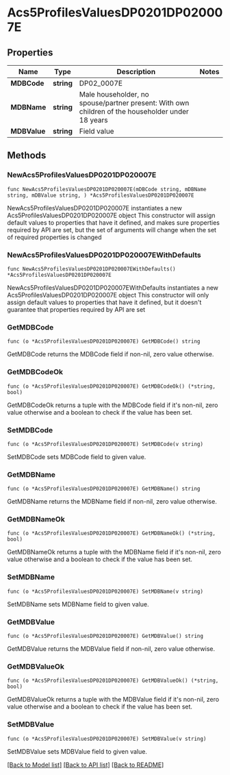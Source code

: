 # Acs5ProfilesValuesDP0201DP020007E

## Properties

Name | Type | Description | Notes
------------ | ------------- | ------------- | -------------
**MDBCode** | **string** | DP02_0007E | 
**MDBName** | **string** | Male householder, no spouse/partner present: With own children of the householder under 18 years | 
**MDBValue** | **string** | Field value | 

## Methods

### NewAcs5ProfilesValuesDP0201DP020007E

`func NewAcs5ProfilesValuesDP0201DP020007E(mDBCode string, mDBName string, mDBValue string, ) *Acs5ProfilesValuesDP0201DP020007E`

NewAcs5ProfilesValuesDP0201DP020007E instantiates a new Acs5ProfilesValuesDP0201DP020007E object
This constructor will assign default values to properties that have it defined,
and makes sure properties required by API are set, but the set of arguments
will change when the set of required properties is changed

### NewAcs5ProfilesValuesDP0201DP020007EWithDefaults

`func NewAcs5ProfilesValuesDP0201DP020007EWithDefaults() *Acs5ProfilesValuesDP0201DP020007E`

NewAcs5ProfilesValuesDP0201DP020007EWithDefaults instantiates a new Acs5ProfilesValuesDP0201DP020007E object
This constructor will only assign default values to properties that have it defined,
but it doesn't guarantee that properties required by API are set

### GetMDBCode

`func (o *Acs5ProfilesValuesDP0201DP020007E) GetMDBCode() string`

GetMDBCode returns the MDBCode field if non-nil, zero value otherwise.

### GetMDBCodeOk

`func (o *Acs5ProfilesValuesDP0201DP020007E) GetMDBCodeOk() (*string, bool)`

GetMDBCodeOk returns a tuple with the MDBCode field if it's non-nil, zero value otherwise
and a boolean to check if the value has been set.

### SetMDBCode

`func (o *Acs5ProfilesValuesDP0201DP020007E) SetMDBCode(v string)`

SetMDBCode sets MDBCode field to given value.


### GetMDBName

`func (o *Acs5ProfilesValuesDP0201DP020007E) GetMDBName() string`

GetMDBName returns the MDBName field if non-nil, zero value otherwise.

### GetMDBNameOk

`func (o *Acs5ProfilesValuesDP0201DP020007E) GetMDBNameOk() (*string, bool)`

GetMDBNameOk returns a tuple with the MDBName field if it's non-nil, zero value otherwise
and a boolean to check if the value has been set.

### SetMDBName

`func (o *Acs5ProfilesValuesDP0201DP020007E) SetMDBName(v string)`

SetMDBName sets MDBName field to given value.


### GetMDBValue

`func (o *Acs5ProfilesValuesDP0201DP020007E) GetMDBValue() string`

GetMDBValue returns the MDBValue field if non-nil, zero value otherwise.

### GetMDBValueOk

`func (o *Acs5ProfilesValuesDP0201DP020007E) GetMDBValueOk() (*string, bool)`

GetMDBValueOk returns a tuple with the MDBValue field if it's non-nil, zero value otherwise
and a boolean to check if the value has been set.

### SetMDBValue

`func (o *Acs5ProfilesValuesDP0201DP020007E) SetMDBValue(v string)`

SetMDBValue sets MDBValue field to given value.



[[Back to Model list]](../README.md#documentation-for-models) [[Back to API list]](../README.md#documentation-for-api-endpoints) [[Back to README]](../README.md)


